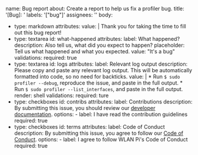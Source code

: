 name: Bug report
about: Create a report to help us fix a profiler bug.
title: '[Bug]: '
labels: '["bug"]'
assignees: ''
body:
  - type: markdown
    attributes:
      value: |
        Thank you for taking the time to fill out this bug report!
  - type: textarea
    id: what-happened
    attributes:
      label: What happened?
      description: Also tell us, what did you expect to happen?
      placeholder: Tell us what happened and what you expected.
      value: "It's a bug"
    validations:
      required: true
  - type: textarea
    id: logs
    attributes:
      label: Relevant log output
      description: Please copy and paste any relevant log output. This will be automatically formatted into code, so no need for backticks.
      value: |
        * Run `$ sudo profiler --debug`, reproduce the issue, and paste in the full output.
        * Run `$ sudo profiler --list_interfaces`, and paste in the full output.
      render: shell
    validations:
      required: ture
  - type: checkboxes
    id: contribs
    attributes:
      label: Contributions
      description: By submitting this issue, you should review our [developer documentation](https://github.com/WLAN-Pi/developers).
      options:
        - label: I have read the contribution guidelines
          required: true
  - type: checkboxes
    id: terms
    attributes:
      label: Code of Conduct
      description: By submitting this issue, you agree to follow our [Code of Conduct](https://github.com/WLAN-Pi/.github/blob/main/code_of_conduct.md).
      options:
        - label: I agree to follow WLAN Pi's Code of Conduct
          required: true
